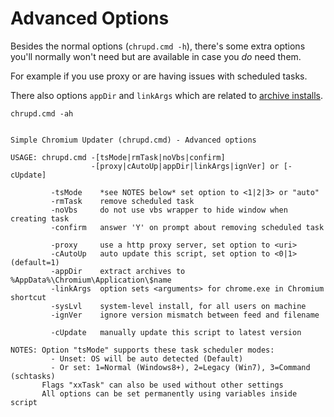 # Advanced Options

Besides the normal options (`chrupd.cmd -h`), there's some extra options you'll normally won't need but are available in case you *do* need them.

For example if you use proxy or are having issues with scheduled tasks.

There also options `appDir` and `linkArgs` which are related to [archive installs](/docs/Archives.md).

`chrupd.cmd -ah`

``` text

Simple Chromium Updater (chrupd.cmd) - Advanced options

USAGE: chrupd.cmd -[tsMode|rmTask|noVbs|confirm]
                  -[proxy|cAutoUp|appDir|linkArgs|ignVer] or [-cUpdate]

         -tsMode    *see NOTES below* set option to <1|2|3> or "auto"
         -rmTask    remove scheduled task
         -noVbs     do not use vbs wrapper to hide window when creating task
         -confirm   answer 'Y' on prompt about removing scheduled task

         -proxy     use a http proxy server, set option to <uri>
         -cAutoUp   auto update this script, set option to <0|1> (default=1)
         -appDir    extract archives to %AppData%\Chromium\Application\$name
         -linkArgs  option sets <arguments> for chrome.exe in Chromium shortcut
         -sysLvl    system-level install, for all users on machine
         -ignVer    ignore version mismatch between feed and filename

         -cUpdate   manually update this script to latest version

NOTES: Option "tsMode" supports these task scheduler modes:
         - Unset: OS will be auto detected (Default)
         - Or set: 1=Normal (Windows8+), 2=Legacy (Win7), 3=Command (schtasks)
       Flags "xxTask" can also be used without other settings
       All options can be set permanently using variables inside script

```
